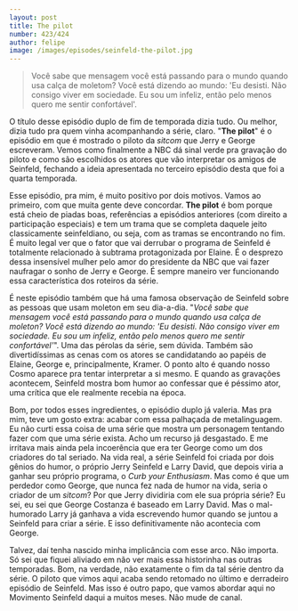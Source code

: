 ```yaml
---
layout: post
title: The pilot
number: 423/424
author: felipe
image: /images/episodes/seinfeld-the-pilot.jpg
---
```


> Você sabe que mensagem você está passando para o mundo quando usa calça de moletom? Você está dizendo ao mundo: 'Eu desisti. Não consigo viver em sociedade. Eu sou um infeliz, então pelo menos quero me sentir confortável'.

O título desse episódio duplo de fim de temporada dizia tudo. Ou melhor, dizia tudo pra quem vinha acompanhando a série, claro. "**The pilot**" é o episódio em que é mostrado o piloto da *sitcom* que Jerry e George escreveram. Vemos como finalmente a NBC dá sinal verde pra gravação do piloto e como são escolhidos os atores que vão interpretar os amigos de Seinfeld, fechando a ideia apresentada no terceiro episódio desta que foi a quarta temporada.

Esse episódio, pra mim, é muito positivo por dois motivos. Vamos ao primeiro, com que muita gente deve concordar. **The pilot** é bom porque está cheio de piadas boas, referências a episódios anteriores (com direito a participação especiais) e tem um trama que se completa daquele jeito classicamente seinfeldiano, ou seja, com as tramas se encontrando no fim. É muito legal ver que o fator que vai derrubar o programa de Seinfeld é totalmente relacionado à subtrama protagonizada por Elaine. É o desprezo dessa insensível mulher pelo amor do  presidente da NBC que vai fazer naufragar o sonho de Jerry e George. É sempre maneiro ver funcionando essa característica dos roteiros da série.

É neste episódio também que há uma famosa observação de Seinfeld sobre as pessoas que usam moleton em seu dia-a-dia. "*Você sabe que mensagem você está passando para o mundo quando usa calça de moleton? Você está dizendo ao mundo: 'Eu desisti. Não consigo viver em sociedade. Eu sou um infeliz, então pelo menos quero me sentir confortável'*". Uma das pérolas da série, sem dúvida. Também são divertidíssimas as cenas com os atores se candidatando ao papéis de Elaine, George e, principalmente, Kramer. O ponto alto é quando nosso Cosmo aparece pra tentar interpretar a si mesmo. E quando as gravações acontecem, Seinfeld mostra bom humor ao confessar que é péssimo ator, uma crítica que ele realmente recebia na época.

Bom, por todos esses ingredientes, o episódio duplo já valeria. Mas pra mim, teve um gosto extra: acabar com essa palhaçada de metalinguagem. Eu não curti essa coisa de uma série que mostra um personagem tentando fazer com que uma série exista. Acho um recurso já desgastado. E me irritava mais ainda pela incoerência que era ter George como um dos criadores do tal seriado. Na vida real, a série Seinfeld foi criada por dois gênios do humor, o próprio Jerry Seinfeld e Larry David, que depois viria a ganhar seu próprio programa, o *Curb your Enthusiasm*. Mas como é que um perdedor como George, que nunca fez nada de humor na vida, seria o criador de um *sitcom*? Por que Jerry dividiria com ele sua própria série? Eu sei, eu sei que George Costanza é baseado em Larry David. Mas o mal-humorado Larry já ganhava a vida escrevendo humor quando se juntou a Seinfeld para criar a série. E isso definitivamente não acontecia com George.

Talvez, daí tenha nascido minha implicância com esse arco. Não importa. Só sei que fiquei aliviado em não ver mais essa historinha nas outras temporadas. Bom, na verdade, não exatamente o fim da tal série dentro da série. O piloto que vimos aqui acaba sendo retomado no último e derradeiro episódio de Seinfeld. Mas isso é outro papo, que vamos abordar aqui no Movimento Seinfeld daqui a muitos meses. Não mude de canal.